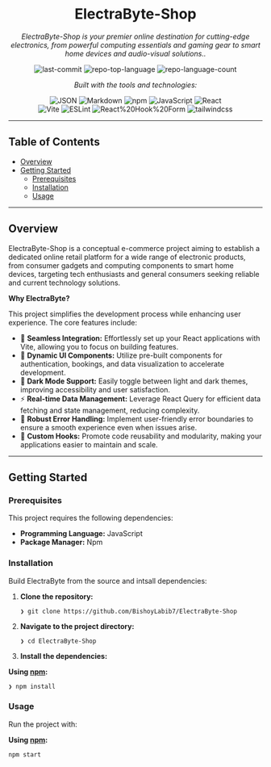 <div align="center">
<h1 align="center">ElectraByte-Shop</h1>


_ElectraByte-Shop is your premier online destination for cutting-edge electronics, from powerful computing essentials and gaming gear to smart home devices and audio-visual solutions.._

![last-commit](https://img.shields.io/github/last-commit/BishoyLabib7/ElectraByte-Shop?style=flat&logo=git&logoColor=white&color=0080ff) ![repo-top-language](https://img.shields.io/github/languages/top/BishoyLabib7/ElectraByte-Shop?style=flat&color=0080ff) ![repo-language-count](https://img.shields.io/github/languages/count/BishoyLabib7/ElectraByte-Shop?style=flat&color=0080ff)

_Built with the tools and technologies:_

![JSON](https://img.shields.io/badge/JSON-000000.svg?style=flat&logo=JSON&logoColor=white) ![Markdown](https://img.shields.io/badge/Markdown-000000.svg?style=flat&logo=Markdown&logoColor=white) ![npm](https://img.shields.io/badge/npm-CB3837.svg?style=flat&logo=npm&logoColor=white) ![JavaScript](https://img.shields.io/badge/JavaScript-F7DF1E.svg?style=flat&logo=JavaScript&logoColor=black) ![React](https://img.shields.io/badge/React-61DAFB.svg?style=flat&logo=React&logoColor=black)  
![Vite](https://img.shields.io/badge/Vite-646CFF.svg?style=flat&logo=Vite&logoColor=white) ![ESLint](https://img.shields.io/badge/ESLint-4B32C3.svg?style=flat&logo=ESLint&logoColor=white) ![React%20Hook%20Form](https://img.shields.io/badge/React%20Hook%20Form-EC5990.svg?style=flat&logo=React-Hook-Form&logoColor=white) ![tailwindcss](https://img.shields.io/badge/tailwindcss-DB7093.svg?style=flat&logo=tailwindcss&logoColor=white)

  </div>

* * *

Table of Contents
-----------------

*   [Overview](#overview)
*   [Getting Started](#getting-started)
    *   [Prerequisites](#prerequisites)
    *   [Installation](#installation)
    *   [Usage](#usage)

* * *

Overview
--------

ElectraByte-Shop is a conceptual e-commerce project aiming to establish a dedicated online retail platform for a wide range of electronic products, from consumer gadgets and computing components to smart home devices, targeting tech enthusiasts and general consumers seeking reliable and current technology solutions.

**Why ElectraByte?**

This project simplifies the development process while enhancing user experience. The core features include:

*   🌟 **Seamless Integration:** Effortlessly set up your React applications with Vite, allowing you to focus on building features.
*   🔄 **Dynamic UI Components:** Utilize pre-built components for authentication, bookings, and data visualization to accelerate development.
*   🌙 **Dark Mode Support:** Easily toggle between light and dark themes, improving accessibility and user satisfaction.
*   ⚡ **Real-time Data Management:** Leverage React Query for efficient data fetching and state management, reducing complexity.
*   🚀 **Robust Error Handling:** Implement user-friendly error boundaries to ensure a smooth experience even when issues arise.
*   🔧 **Custom Hooks:** Promote code reusability and modularity, making your applications easier to maintain and scale.

* * *

Getting Started
---------------

### Prerequisites

This project requires the following dependencies:

*   **Programming Language:** JavaScript
*   **Package Manager:** Npm

### Installation

Build ElectraByte from the source and intsall dependencies:

1.  **Clone the repository:**
    
        ❯ git clone https://github.com/BishoyLabib7/ElectraByte-Shop
        
    
2.  **Navigate to the project directory:**
    
        ❯ cd ElectraByte-Shop
        
    
3.  **Install the dependencies:**
    

**Using [npm](https://www.npmjs.com/):**

    ❯ npm install
    

### Usage

Run the project with:

**Using [npm](https://www.npmjs.com/):**

    npm start
    

